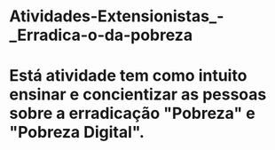 # Atividades-Extensionistas_-_Erradica-o-da-pobreza
# Está atividade tem como intuito ensinar e concientizar as pessoas sobre a erradicação "Pobreza" e "Pobreza Digital".
